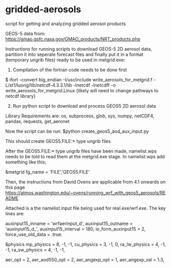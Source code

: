 # gridded-aerosols
script for getting and analyzing gridded aerosol products

GEOS-5 data from: https://gmao.gsfc.nasa.gov/GMAO_products/NRT_products.php

Instructions for running scripts to download GEOS-5 2D aerosol data, partition it into seperate forecast files and finally put it in a format (temporary ungrib files) ready to be used in metgrid.exe: 

1. Compilation of the fortran code needs to be done first

$ ifort -convert big_endian -I/usr/include write_aerosols_for_metgrid.f -L/st1/luong/lib/netcdf-4.3.3.1/lib -lnetcdf -lnetcdff -o write_aerosols_for_metgrid.Linux
{likely will need to change pathways to netcdf library}

2. Run python script to download and process GEOS5 2D aerosol data 

Library Requirements are: os, subprocess, glob, sys, numpy, netCDF4, pandas, requests, get_aeronet

Now the script can be run: $python create_geos5_aod_aux_input.py

This should create GEOS5.FILE:* type ungrib files


After the GEOS5.FILE:* type ungrib files have been made, namelist.wps needs to be told to read them at the metgrid.exe stage. In namelist.wps add something like this;

&metgrid
 fg_name = 'FILE','GEOS5.FILE'


Then, the instructions from David Ovens are applicable from 4.1 onwards on this page https://atmos.washington.edu/~ovens/running_wrf_with_geos5_aerosols/README

Attached is a the namelist.input file being used for real.exe/wrf.exe. The key lines are:

 auxinput15_inname                   = 'wrfaerinput_d<domain>',
 auxinput15_outname                  = 'auxinput15_d<domain>_<date>',
 auxinput15_interval                 = 180,
 io_form_auxinput15                  = 2,   
 force_use_old_data                  = .true.

 &physics
 mp_physics                          = 8,    -1,    -1,
 cu_physics                          = 3,    -1,     0,
 ra_lw_physics                       = 4,    -1,    -1,
 ra_sw_physics                       = 4,    -1,    -1,
 
 aer_opt                             = 2,
 aer_aod550_opt                      = 2,
 aer_angexp_opt                      = 1,
 aer_angexp_val                      = 1.3,
